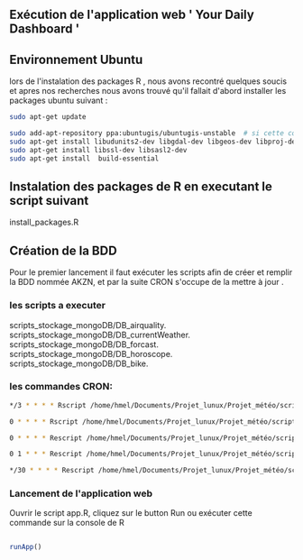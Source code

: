 ## Exécution de l'application web  ' Your Daily Dashboard '

## Environnement Ubuntu 
lors de l'instalation des packages R , nous avons recontré quelques soucis et apres nos recherches nous avons trouvé qu'il fallait  d'abord installer les packages ubuntu suivant :

```bash
sudo apt-get update

sudo add-apt-repository ppa:ubuntugis/ubuntugis-unstable  # si cette commande ne fonctionne pas parfaitement chez vous , ce n'est pas grave, veuillez poursuivre l'execution le reste des commandes
sudo apt-get install libudunits2-dev libgdal-dev libgeos-dev libproj-dev
sudo apt-get install libssl-dev libsasl2-dev
sudo apt-get install  build-essential

```
## Instalation des packages de R en executant le script suivant
install_packages.R

## Création de la BDD
Pour le premier lancement il faut exécuter les scripts afin de créer et remplir la BDD nommée AKZN, et par la suite CRON s'occupe de la mettre à jour .

### les scripts a executer 
scripts_stockage_mongoDB/DB_airquality.\
scripts_stockage_mongoDB/DB_currentWeather.\
scripts_stockage_mongoDB/DB_forcast.\
scripts_stockage_mongoDB/DB_horoscope.\
scripts_stockage_mongoDB/DB_bike.

### les commandes CRON:
```bash
*/3 * * * * Rscript /home/hmel/Documents/Projet_lunux/Projet_météo/scripts_stockage_mongoDB/DB_currentWeather.R

0 * * * * Rscript /home/hmel/Documents/Projet_lunux/Projet_météo/scripts_stockage_mongoDB/DB_forcast.R

0 * * * * Rescript /home/hmel/Documents/Projet_lunux/Projet_météo/scripts_stockage_mongoDB/DB.airquality.R

0 1 * * * Rescript /home/hmel/Documents/Projet_lunux/Projet_météo/scripts_stockage_mongoDB/DB.horoscope.R

*/30 * * * * Rescript /home/hmel/Documents/Projet_lunux/Projet_météo/scripts_stockage_mongoDB/DB.bike.R
```


### Lancement de l'application web 
Ouvrir le script app.R, cliquez sur le button Run ou exécuter cette commande sur la console de R
```R

runApp()

```
